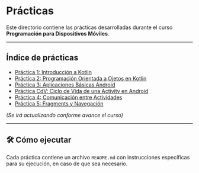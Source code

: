 # Prácticas

Este directorio contiene las prácticas desarrolladas durante el curso **Programación para Dispositivos Móviles**.

---

## Índice de prácticas

-  [Práctica 1: Introducción a Kotlin](./practica1/)
-  [Práctica 2: Programación Orientada a Ojetos en Kotlin](./practica2/)
-  [Práctica 3: Aplicaciones Básicas Android](./practica3/)
-  [Práctica CdV: Ciclo de Vida de una Activity en Android](./practicaCicloVida/)
-  [Práctica 4: Comunicación entre Actividades](./practica4/)
-  [Práctica 5: Fragments y Navegación](./practica5/)

*(Se irá actualizando conforme avance el curso)*

---

## 🛠️ Cómo ejecutar
Cada práctica contiene un archivo `README.md` con instrucciones específicas para su ejecución, en caso de que sea necesario.
